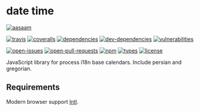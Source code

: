 # date time

[![aasaam](https://flat.badgen.net/badge/aasaam/software%20development%20group/0277bd?labelColor=000000&icon=https%3A%2F%2Fcdn.jsdelivr.net%2Fgh%2Faasaam%2Finformation%2Flogo%2Faasaam.svg)](https://github.com/aasaam)

[![travis](https://flat.badgen.net/travis/aasaam/date-time)](https://travis-ci.org/aasaam/date-time)
[![coveralls](https://flat.badgen.net/coveralls/c/github/aasaam/date-time)](https://coveralls.io/github/aasaam/date-time)
[![dependencies](https://flat.badgen.net/david/dep/aasaam/date-time)](https://david-dm.org/aasaam/date-time)
[![dev-dependencies](https://flat.badgen.net/david/dev/aasaam/date-time)](https://david-dm.org/aasaam/date-time?type=dev)
[![vulnerabilities](https://flat.badgen.net/snyk/aasaam/date-time)](https://snyk.io/test/github/aasaam/date-time)

[![open-issues](https://flat.badgen.net/github/open-issues/aasaam/date-time)](https://github.com/aasaam/date-time/issues)
[![open-pull-requests](https://flat.badgen.net/github/open-prs/aasaam/date-time)](https://github.com/aasaam/date-time/pulls)
[![npm](https://flat.badgen.net/npm/v/@aasaam/date-time)](https://www.npmjs.com/package/@aasaam/date-time)
[![types](https://flat.badgen.net/npm/types/@aasaam/information)](https://www.npmjs.com/package/@aasaam/information)
[![license](https://flat.badgen.net/github/license/aasaam/date-time)](./LICENSE)

JavaScript library for process i18n base calendars. Include persian and gregorian.

## Requirements

Modern browser support [Intl](https://caniuse.com/#feat=mdn-javascript_builtins_intl).
